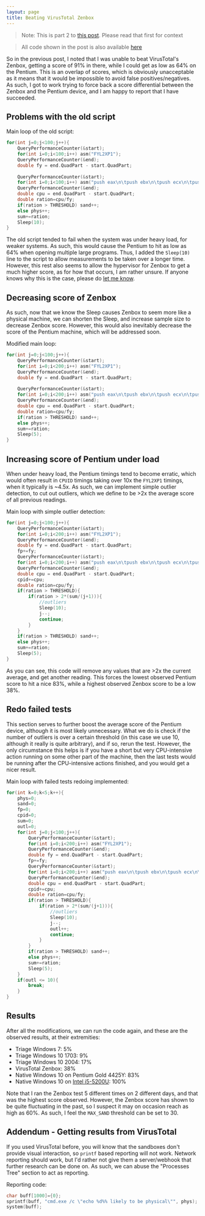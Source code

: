 ```yaml
---
layout: page
title: Beating VirusTotal Zenbox
---
```


> Note: This is part 2 to [this post](https://lemond69.github.io/2023/09/11/post.html). Please read that first for context

>  All code shown in the post is also available [here](https://github.com/lemond69/sandbox-detect)

So in the previous post, I noted that I was unable to beat VirusTotal's Zenbox, getting a score of 91% in there, while I could get as low as 64% on the Pentium. This is an overlap of scores, which is obviously unacceptable as it means that it would be impossible to avoid false positives/negatives. As such, I got to work trying to force back a score differential between the Zenbox and the Pentium device, and I am happy to report that I have succeeded.

## Problems with the old script
Main loop of the old script:
```c
for(int j=0;j<100;j++){
    QueryPerformanceCounter(&start);
    for(int i=0;i<100;i++) asm("FYL2XP1");
    QueryPerformanceCounter(&end);
    double fy = end.QuadPart - start.QuadPart;
    
    QueryPerformanceCounter(&start);
    for(int i=0;i<100;i++) asm("push eax\n\tpush ebx\n\tpush ecx\n\tpush edx\n\txor eax, eax\n\tCPUID\n\tpop edx\n\tpop ecx\n\tpop ebx\n\tpop eax");
    QueryPerformanceCounter(&end);
    double cpu = end.QuadPart - start.QuadPart;
    double ration=cpu/fy;
    if(ration > THRESHOLD) sand++;
    else phys++;
    sum+=ration;
    Sleep(10);
}
```
The old script tended to fail when the system was under heavy load, for weaker systems. As such, this would cause the Pentium to hit as low as 64% when opening multiple large programs. Thus, I added the `Sleep(10)` line to the script to allow measurements to be taken over a longer time. However, this rest also seems to allow the hypervisor for Zenbox to get a much higher score, as for how that occurs, I am rather unsure. If anyone knows why this is the case, please do [let me know](https://github.com/lemond69/lemond69.github.io/issues).

## Decreasing score of Zenbox
As such, now that we know the Sleep causes Zenbox to seem more like a physical machine, we can shorten the Sleep, and increase sample size to decrease Zenbox score. However, this would also inevitably decrease the score of the Pentium machine, which will be addressed soon.

Modified main loop:
```c
for(int j=0;j<100;j++){
    QueryPerformanceCounter(&start);
    for(int i=0;i<200;i++) asm("FYL2XP1");
    QueryPerformanceCounter(&end);
    double fy = end.QuadPart - start.QuadPart;
    
    QueryPerformanceCounter(&start);
    for(int i=0;i<200;i++) asm("push eax\n\tpush ebx\n\tpush ecx\n\tpush edx\n\txor eax, eax\n\tCPUID\n\tpop edx\n\tpop ecx\n\tpop ebx\n\tpop eax");
    QueryPerformanceCounter(&end);
    double cpu = end.QuadPart - start.QuadPart;
    double ration=cpu/fy;
    if(ration > THRESHOLD) sand++;
    else phys++;
    sum+=ration;
    Sleep(5);
}
```

## Increasing score of Pentium under load
When under heavy load, the Pentium timings tend to become erratic, which would often result in `CPUID` timings taking over 10x the `FYL2XP1` timings, when it typically is ~4.5x. As such, we can implement simple outlier detection, to cut out outliers, which we define to be >2x the average score of all previous readings.

Main loop with simple outlier detection:
```c
for(int j=0;j<100;j++){
    QueryPerformanceCounter(&start);
    for(int i=0;i<200;i++) asm("FYL2XP1");
    QueryPerformanceCounter(&end);
    double fy = end.QuadPart - start.QuadPart;
    fp+=fy;
    QueryPerformanceCounter(&start);
    for(int i=0;i<200;i++) asm("push eax\n\tpush ebx\n\tpush ecx\n\tpush edx\n\txor eax, eax\n\tCPUID\n\tpop edx\n\tpop ecx\n\tpop ebx\n\tpop eax");
    QueryPerformanceCounter(&end);
    double cpu = end.QuadPart - start.QuadPart;
    cpid+=cpu;
    double ration=cpu/fy;
    if(ration > THRESHOLD){
        if(ration > 2*(sum/(j+1))){
            //outliers
            Sleep(10);
            j--;
            continue;
        }
    }
    if(ration > THRESHOLD) sand++;
    else phys++;
    sum+=ration;
    Sleep(5);
}
```

As you can see, this code will remove any values that are >2x the current average, and get another reading. This forces the lowest observed Pentium score to hit a nice 83%, while a highest observed Zenbox score to be a low 38%.

## Redo failed tests
This section serves to further boost the average score of the Pentium device, although it is most likely unnecessary. What we do is check if the number of outliers is over a certain threshold (in this case we use 10, although it really is quite arbitrary), and if so, rerun the test. However, the only circumstance this helps is if you have a short but very CPU-intensive action running on some other part of the machine, then the last tests would be running after the CPU-intensive actions finished, and you would get a nicer result.

Main loop with failed tests redoing implemented:
```c
for(int k=0;k<5;k++){
    phys=0;
    sand=0;
    fp=0;
    cpid=0;
    sum=0;
    outl=0;
    for(int j=0;j<100;j++){
        QueryPerformanceCounter(&start);
        for(int i=0;i<200;i++) asm("FYL2XP1");
        QueryPerformanceCounter(&end);
        double fy = end.QuadPart - start.QuadPart;
        fp+=fy;
        QueryPerformanceCounter(&start);
        for(int i=0;i<200;i++) asm("push eax\n\tpush ebx\n\tpush ecx\n\tpush edx\n\txor eax, eax\n\tCPUID\n\tpop edx\n\tpop ecx\n\tpop ebx\n\tpop eax");
        QueryPerformanceCounter(&end);
        double cpu = end.QuadPart - start.QuadPart;
        cpid+=cpu;
        double ration=cpu/fy;
        if(ration > THRESHOLD){
            if(ration > 2*(sum/(j+1))){
                //outliers
                Sleep(10);
                j--;
                outl++;
                continue;
            }
        }
        if(ration > THRESHOLD) sand++;
        else phys++;
        sum+=ration;
        Sleep(5);
    }
    if(outl <= 10){
        break;
    }
}
```

## Results
After all the modifications, we can run the code again, and these are the observed results, at their extremities:

-   Triage Windows 7: 5%
-   Triage Windows 10 1703: 9%
-   Triage Windows 10 2004: 17%
-   VirusTotal Zenbox: 38%
-   Native Windows 10 on Pentium Gold 4425Y: 83%
-   Native Windows 10 on [Intel i5-5200U](https://ark.intel.com/content/www/us/en/ark/products/85212/intel-core-i55200u-processor-3m-cache-up-to-2-70-ghz.html): 100%

Note that I ran the Zenbox test 5 different times on 2 different days, and that was the highest score observed. However, the Zenbox score has shown to be quite fluctuating in the past, so I suspect it may on occasion reach as high as 60%. As such, I feel the `MAX_SAND` threshold can be set to 30.

## Addendum - Getting results from VirusTotal
If you used VirusTotal before, you will know that the sandboxes don't provide visual interaction, so `printf` based reporting will not work. Network reporting should work, but I'd rather not give them a server/webhook that further research can be done on. As such, we can abuse the "Processes Tree" section to act as reporting.

Reporting code:
```c
char buff[1000]={0};
sprintf(buff, "cmd.exe /c \"echo %d%% likely to be physical\"", phys);
system(buff);
```